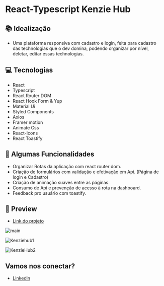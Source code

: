 # React-Typescript Kenzie Hub

## 📚 Idealização 
- Uma plataforma responsiva com cadastro e login, feita para cadastro das technologias que o dev domina, podendo organizar por nível, deletar, editar essas technologias.

## 💻 Tecnologias
- React
- Typescript
- React Router DOM
- React Hook Form & Yup
- Material Ui
- Styled Components
- Axios 
- Framer motion
- Animate Css
- React-Icons
- React Toastify
 
## 🔆 Algumas Funcionalidades
- Organizar Rotas da aplicação com react router dom.
- Criação de formulários com validação e efetivação em Api. (Página de login e Cadastro)
- Criação de animação suaves entre as páginas.
- Consumo de Api e prevenção de acesso à rota na dashboard.
- Feedback pro usuário com toastify.

## 📱 Preview 

- <a href="https://react-entrega-kenzie-hub-gabriel-malafaia.vercel.app/">Link do projeto</a>

![main](https://user-images.githubusercontent.com/106371099/197154874-b4d20dc2-9074-4932-8854-ba57c4837b1c.png)

![Kenziehub1](https://user-images.githubusercontent.com/106371099/197155508-6b469350-80d9-4087-90af-5d968639453b.png)

![KenzieHub2](https://user-images.githubusercontent.com/106371099/197155520-5b94fb9c-dd17-4235-a1dd-96018e2d1653.png)

## Vamos nos conectar?
- [Linkedin](https://www.linkedin.com/in/gabrielmalafaia/)

